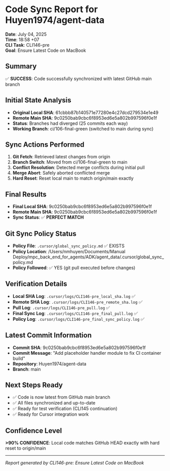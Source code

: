 # Code Sync Report for Huyen1974/agent-data

**Date**: July 04, 2025  
**Time**: 18:58 +07  
**CLI Task**: CLI146-pre  
**Goal**: Ensure Latest Code on MacBook

## Summary
✅ **SUCCESS**: Code successfully synchronized with latest GitHub main branch

## Initial State Analysis
- **Original Local SHA**: 61cbbb87b140571e77280e4c27dcd279534e1e49
- **Remote Main SHA**: 9c0250bab9cbc6f8953ed6e5a802b997596f0e1f
- **Status**: Branches had diverged (25 commits each way)
- **Working Branch**: ci/106-final-green (switched to main during sync)

## Sync Actions Performed
1. **Git Fetch**: Retrieved latest changes from origin
2. **Branch Switch**: Moved from ci/106-final-green to main
3. **Conflict Resolution**: Detected merge conflicts during initial pull
4. **Merge Abort**: Safely aborted conflicted merge
5. **Hard Reset**: Reset local main to match origin/main exactly

## Final Results
- **Final Local SHA**: 9c0250bab9cbc6f8953ed6e5a802b997596f0e1f
- **Remote Main SHA**: 9c0250bab9cbc6f8953ed6e5a802b997596f0e1f
- **Sync Status**: ✅ **PERFECT MATCH**

## Git Sync Policy Status
- **Policy File**: `.cursor/global_sync_policy.md` ✅ EXISTS
- **Policy Location**: /Users/nmhuyen/Documents/Manual Deploy/mpc_back_end_for_agents/ADK/agent_data/.cursor/global_sync_policy.md
- **Policy Followed**: ✅ YES (git pull executed before changes)

## Verification Details
- **Local SHA Log**: `.cursor/logs/CLI146-pre_local_sha.log` ✅
- **Remote SHA Log**: `.cursor/logs/CLI146-pre_remote_sha.log` ✅
- **Pull Log**: `.cursor/logs/CLI146-pre_pull.log` ✅
- **Final Sync Log**: `.cursor/logs/CLI146-pre_final_pull.log` ✅
- **Policy Log**: `.cursor/logs/CLI146-pre_final_sync_policy.log` ✅

## Latest Commit Information
- **Commit SHA**: 9c0250bab9cbc6f8953ed6e5a802b997596f0e1f
- **Commit Message**: "Add placeholder handler module to fix CI container build"
- **Repository**: Huyen1974/agent-data
- **Branch**: main

## Next Steps Ready
- ✅ Code is now latest from GitHub main branch
- ✅ All files synchronized and up-to-date
- ✅ Ready for test verification (CLI145 continuation)
- ✅ Ready for Cursor integration work

## Confidence Level
**>90% CONFIDENCE**: Local code matches GitHub HEAD exactly with hard reset to origin/main

---
*Report generated by CLI146-pre: Ensure Latest Code on MacBook*
